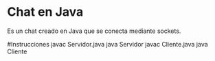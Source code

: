 # Chat en Java
Es un chat creado en Java que se conecta mediante sockets. 

#Instrucciones
javac Servidor.java
java Servidor
javac Cliente.java
java Cliente
